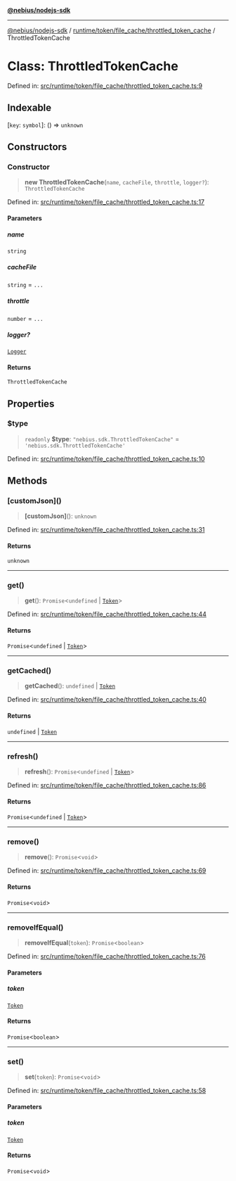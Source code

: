 [**@nebius/nodejs-sdk**](../../../../../README.md)

---

[@nebius/nodejs-sdk](../../../../../README.md) / [runtime/token/file_cache/throttled_token_cache](../README.md) / ThrottledTokenCache

# Class: ThrottledTokenCache

Defined in: [src/runtime/token/file_cache/throttled_token_cache.ts:9](https://github.com/nebius/nodejs-sdk/blob/a37d220b2851e3bf0d396cb03828d544f584df45/src/runtime/token/file_cache/throttled_token_cache.ts#L9)

## Indexable

\[`key`: `symbol`\]: () => `unknown`

## Constructors

### Constructor

> **new ThrottledTokenCache**(`name`, `cacheFile`, `throttle`, `logger?`): `ThrottledTokenCache`

Defined in: [src/runtime/token/file_cache/throttled_token_cache.ts:17](https://github.com/nebius/nodejs-sdk/blob/a37d220b2851e3bf0d396cb03828d544f584df45/src/runtime/token/file_cache/throttled_token_cache.ts#L17)

#### Parameters

##### name

`string`

##### cacheFile

`string` = `...`

##### throttle

`number` = `...`

##### logger?

[`Logger`](../../../../util/logging/classes/Logger.md)

#### Returns

`ThrottledTokenCache`

## Properties

### $type

> `readonly` **$type**: `"nebius.sdk.ThrottledTokenCache"` = `'nebius.sdk.ThrottledTokenCache'`

Defined in: [src/runtime/token/file_cache/throttled_token_cache.ts:10](https://github.com/nebius/nodejs-sdk/blob/a37d220b2851e3bf0d396cb03828d544f584df45/src/runtime/token/file_cache/throttled_token_cache.ts#L10)

## Methods

### \[customJson\]()

> **\[customJson\]**(): `unknown`

Defined in: [src/runtime/token/file_cache/throttled_token_cache.ts:31](https://github.com/nebius/nodejs-sdk/blob/a37d220b2851e3bf0d396cb03828d544f584df45/src/runtime/token/file_cache/throttled_token_cache.ts#L31)

#### Returns

`unknown`

---

### get()

> **get**(): `Promise`\<`undefined` \| [`Token`](../../../classes/Token.md)\>

Defined in: [src/runtime/token/file_cache/throttled_token_cache.ts:44](https://github.com/nebius/nodejs-sdk/blob/a37d220b2851e3bf0d396cb03828d544f584df45/src/runtime/token/file_cache/throttled_token_cache.ts#L44)

#### Returns

`Promise`\<`undefined` \| [`Token`](../../../classes/Token.md)\>

---

### getCached()

> **getCached**(): `undefined` \| [`Token`](../../../classes/Token.md)

Defined in: [src/runtime/token/file_cache/throttled_token_cache.ts:40](https://github.com/nebius/nodejs-sdk/blob/a37d220b2851e3bf0d396cb03828d544f584df45/src/runtime/token/file_cache/throttled_token_cache.ts#L40)

#### Returns

`undefined` \| [`Token`](../../../classes/Token.md)

---

### refresh()

> **refresh**(): `Promise`\<`undefined` \| [`Token`](../../../classes/Token.md)\>

Defined in: [src/runtime/token/file_cache/throttled_token_cache.ts:86](https://github.com/nebius/nodejs-sdk/blob/a37d220b2851e3bf0d396cb03828d544f584df45/src/runtime/token/file_cache/throttled_token_cache.ts#L86)

#### Returns

`Promise`\<`undefined` \| [`Token`](../../../classes/Token.md)\>

---

### remove()

> **remove**(): `Promise`\<`void`\>

Defined in: [src/runtime/token/file_cache/throttled_token_cache.ts:69](https://github.com/nebius/nodejs-sdk/blob/a37d220b2851e3bf0d396cb03828d544f584df45/src/runtime/token/file_cache/throttled_token_cache.ts#L69)

#### Returns

`Promise`\<`void`\>

---

### removeIfEqual()

> **removeIfEqual**(`token`): `Promise`\<`boolean`\>

Defined in: [src/runtime/token/file_cache/throttled_token_cache.ts:76](https://github.com/nebius/nodejs-sdk/blob/a37d220b2851e3bf0d396cb03828d544f584df45/src/runtime/token/file_cache/throttled_token_cache.ts#L76)

#### Parameters

##### token

[`Token`](../../../classes/Token.md)

#### Returns

`Promise`\<`boolean`\>

---

### set()

> **set**(`token`): `Promise`\<`void`\>

Defined in: [src/runtime/token/file_cache/throttled_token_cache.ts:58](https://github.com/nebius/nodejs-sdk/blob/a37d220b2851e3bf0d396cb03828d544f584df45/src/runtime/token/file_cache/throttled_token_cache.ts#L58)

#### Parameters

##### token

[`Token`](../../../classes/Token.md)

#### Returns

`Promise`\<`void`\>
